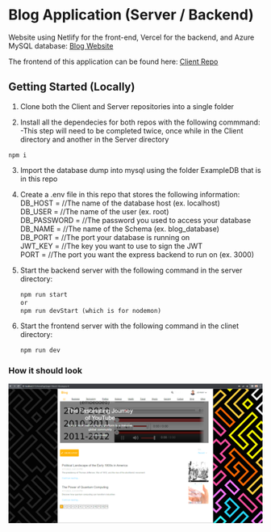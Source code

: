 # Blog Application (Server / Backend)

Website using Netlify for the front-end, Vercel for the backend, and Azure MySQL database: [Blog Website](https://johnnymparra-blog.netlify.app/)

The frontend of this application can be found here: [Client Repo](https://github.com/JohnnyParra/BVTCA-Final-Project-Client)

## Getting Started (Locally)
1. Clone both the Client and Server repositories into a single folder

2. Install all the dependecies for both repos with the following commmand: <br>
     -This step will need to be completed twice, once while in the Client directory and another in the Server directory
```
npm i
```

3. Import the database dump into mysql using the folder ExampleDB that is in this repo

4. Create a .env file in this repo that stores the following information:  <br>
DB_HOST      = //The name of the database host (ex. localhost)  
DB_USER      = //The name of the user (ex. root)  
DB_PASSWORD  = //The password you used to access your database  
DB_NAME      = //The name of the Schema (ex. blog_database)  
DB_PORT      = //The port your database is running on  
JWT_KEY      = //The key you want to use to sign the JWT  
PORT         = //The port you want the express backend to run on (ex. 3000)  

5. Start the backend server with the following command in the server directory:
   ```
   npm run start
   or
   npm run devStart (which is for nodemon)
   ```

6. Start the frontend server with the following command in the clinet directory:
   ```
   npm run dev
   ```

### How it should look
![website screenshot](/public/Blog_screenshot.png)
